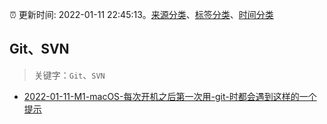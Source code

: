 :alarm_clock: 更新时间: 2022-01-11 22:45:13。[来源分类](../README.md)、[标签分类](../TAGS.md)、[时间分类](../TIMELINE.md)

## Git、SVN


> 关键字：`Git`、`SVN`



- [2022-01-11-M1-macOS-每次开机之后第一次用-git-时都会遇到这样的一个提示](https://www.v2ex.com/t/827715) 